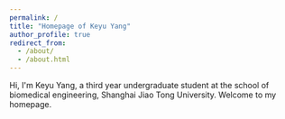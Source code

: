 ```yaml
---
permalink: /
title: "Homepage of Keyu Yang"
author_profile: true
redirect_from: 
  - /about/
  - /about.html
---
```


Hi, I'm Keyu Yang, a third year undergraduate student at the school of biomedical engineering, Shanghai Jiao Tong University. Welcome to my homepage.

